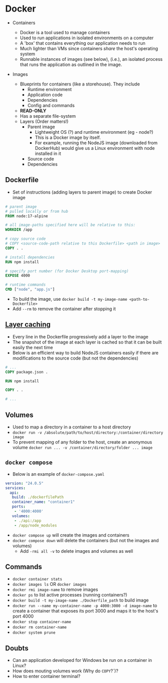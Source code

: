 # Docker

-   Containers
    -   Docker is a tool used to manage containers
    -   Used to run applications in isolated environments on a computer
    -   A 'box' that contains everything our application needs to run
    -   Much lighter than VMs since containers *share* the host's operating system
    -   Runnable instances of images (see below), (i.e.), an isolated process that runs the application as outlined in the image.

-   Images
    -   Blueprints for containers (like a storehouse). They include
        -   Runtime environment
        -   Application code
        -   Dependencies
        -   Config and commands
    -   **READ-ONLY**
    -   Has a separate file-system
    -   Layers (Order matters!)
        -   Parent image
            -   Lightweight OS (?) and runtime environment (eg - node?)
            -   This is a Docker image by itself.
            -   For example, running the NodeJS image (downloaded from
                DockerHub) would give us a Linux environment with node installed
                in it
        -   Source code
        -   Dependencies

## Dockerfile
-   Set of instructions (adding layers to parent image) to create Docker image
```dockerfile
# parent image
# pulled locally or from hub
FROM node:17-alpine

# all image-paths specified here will be relative to this:
WORKDIR /app

# copy source code 
# COPY <source-code-path relative to this Dockerfile> <path in image>
COPY . .

# install dependencies
RUN npm install

# specify port number (for Docker Desktop port-mapping)
EXPOSE 4000

# runtime commands
CMD ["node", "app.js"]
```
-   To build the image, use `docker build -t my-image-name <path-to-Dockerfile>`
-   Add `--rm` to remove the container after stopping it

## [Layer caching](https://docs.docker.com/build/cache/)
-   Every line in the Dockerfile progressively add a layer to the image 
-   The snapshot of the image at each layer is cached so that it can be built
    easily the next time
-   Below is an efficient way to build NodeJS containers easily if there are
    modifications to the source code (but not the dependencies)
```dockerfile
# ...
COPY package.json .

RUN npm install

COPY . .

# ...
```

## Volumes
-   Used to map a directory in a container to a host directory
-   `docker run -v /absolute/path/to/host/directory:/container/directory image`
-   To prevent mapping of any folder to the host, create an anonymous volume
    `docker run ... -v /container/directory/folder ... image`

## `docker compose`
-   Below is an example of `docker-compose.yaml`
```yaml
version: "24.0.5"
services:
  api:
   build: ./dockerfilePath
   container_name: "container1"
   ports:
    - '4000:4000'
   volumes:
    - ./api:/app
    - /app/node_modules
```
-   `docker compose up` will create the images and containers
-   `docker compose down` will delete the containers (but not the images and
    volumes)
    -   Add `-rmi all -v` to delete images and volumes as well

## Commands
-   `docker container stats`
-   `docker images ls` OR `docker images`
-   `docker rmi image-name` to remove images
-   `docker ps` to list active processes (running containers?)
-   `docker build -t my-image-name ./Dockerfile_path` to build image 
-   `docker run --name my-container-name -p 4000:3000 -d image-name` to create a
    container that exposes its port 3000 and maps it to the host's port 4000
-   `docker stop container-name`
-   `docker rm container-name`
-   `docker system prune`

## Doubts
-   Can an application developed for Windows be run on a container in Linux?
-   How does mouting volumes work (Why do `COPY`?`)?
-   How to enter container terminal?
